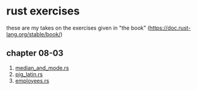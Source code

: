 # rust exercises
these are my takes on the exercises given in "the book" (https://doc.rust-lang.org/stable/book/) <br>

## chapter 08-03
1. [median_and_mode.rs](src/bin/median_and_mode.rs) <br>
2. [pig_latin.rs](src/bin/pig_latin.rs) <br>
2. [employees.rs](src/bin/employees.rs) <br>
